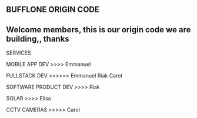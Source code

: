 ## BUFFLONE ORIGIN CODE
## Welcome members, this is our origin code we are building,, thanks

SERVICES


MOBILE APP DEV >>>> Emmanuel

FULLSTACK DEV >>>>>> Emmanuel Riak Carol

SOFTWARE PRODUCT DEV >>>> Riak

SOLAR >>>>  Elisa

CCTV CAMERAS >>>>> Carol